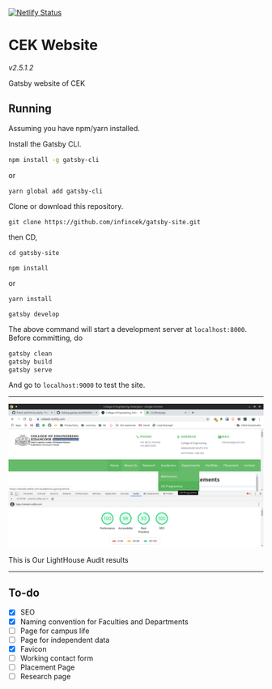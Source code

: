 [![Netlify Status](https://api.netlify.com/api/v1/badges/6cefa17a-34bf-4966-b9c3-668f8423d2a4/deploy-status)](https://app.netlify.com/sites/cekweb/deploys)     
# CEK Website

*v2.5.1.2*




Gatsby website of CEK

## Running

Assuming you have npm/yarn installed.

Install the Gatsby CLI.

```bash
npm install -g gatsby-cli
```
or
```
yarn global add gatsby-cli
```

Clone or download this repository.

```
git clone https://github.com/infincek/gatsby-site.git
```
then CD,
```
cd gatsby-site
```

```
npm install
```
or
```
yarn install
```
```
gatsby develop
```

The above command will start a development server at `localhost:8000`.
Before committing, do

```
gatsby clean
gatsby build
gatsby serve
```

And go to `localhost:9000` to test the site.

----
![](/static/images/lhaudit.png)

This is Our LightHouse Audit results

----

## To-do

  - [x] SEO
  - [x] Naming convention for Faculties and Departments
  - [ ] Page for campus life
  - [ ] Page for independent data
  - [x] Favicon
  - [ ] Working contact form
  - [ ] Placement Page
  - [ ] Research page
